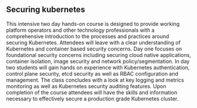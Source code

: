 ## Securing kubernetes

This intensive two day hands-on course is designed to provide working platform operators and other technology professionals with a comprehensive introduction to the processes and practices around securing Kubernetes. Attendees will leave with a clear understanding of Kubernetes and container based security concerns. Day one focuses on foundational security concerns including securing cloud native applications, container isolation, image security and network policy/segmentation. In day two students will gain hands on experience with Kubernetes authentication, control plane security, etcd security as well as RBAC configuration and management. The class concludes with a look at key logging and metrics monitoring as well as Kubernetes security auditing features. Upon completion of the course attendees will have the skills and information necessary to effectively secure a production grade Kubernetes cluster.
